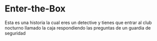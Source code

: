 # Enter-the-Box
Esta es una historia la cual eres un detective y tienes que entrar al club nocturno llamado la caja respondiendo las preguntas de un guardia de seguridad
